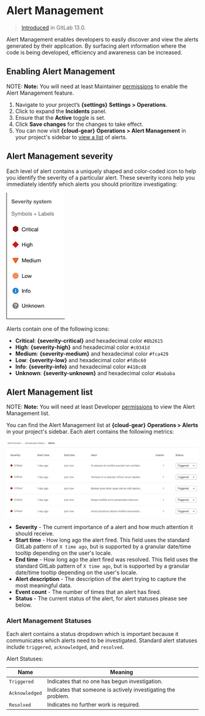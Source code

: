 # Alert Management

> [Introduced](https://gitlab.com/groups/gitlab-org/-/epics/2877) in GitLab 13.0.

Alert Management enables developers to easily discover and view the alerts
generated by their application. By surfacing alert information where the code is
being developed, efficiency and awareness can be increased.

## Enabling Alert Management

NOTE: **Note:**
You will need at least Maintainer [permissions](../../permissions.md) to enable the Alert Management feature.

1. Navigate to your project’s **{settings}** **Settings > Operations**.
1. Click to expand the **Incidents** panel.
1. Ensure that the **Active** toggle is set.
1. Click **Save changes** for the changes to take effect.
1. You can now visit **{cloud-gear}** **Operations > Alert Management** in your project's sidebar to [view a list](#alert-management-list) of alerts.

## Alert Management severity

Each level of alert contains a uniquely shaped and color-coded icon to help
you identify the severity of a particular alert. These severity icons help you
immediately identify which alerts you should prioritize investigating:

![Alert Management Severity System](img/alert_management_severity_v13_0.png)

Alerts contain one of the following icons:

- **Critical**: **{severity-critical}** and hexadecimal color `#8b2615`
- **High**: **{severity-high}** and hexadecimal color `#c0341d`
- **Medium**: **{severity-medium}** and hexadecimal color `#fca429`
- **Low**: **{severity-low}** and hexadecimal color `#fdbc60`
- **Info**: **{severity-info}** and hexadecimal color `#418cd8`
- **Unknown**: **{severity-unknown}** and hexadecimal color `#bababa`

## Alert Management list

NOTE: **Note:**
You will need at least Developer [permissions](../../permissions.md) to view the Alert Management list.

You can find the Alert Management list at **{cloud-gear}** **Operations > Alerts** in your project's sidebar.
Each alert contains the following metrics:

![Alert Management List](img/alert_management_1_v13_0.png)

- **Severity** - The current importance of a alert and how much attention it should receive.
- **Start time** - How long ago the alert fired. This field uses the standard GitLab pattern of `X time ago`, but is supported by a granular date/time tooltip depending on the user's locale.
- **End time** - How long ago the alert fired was resolved. This field uses the standard GitLab pattern of `X time ago`, but is supported by a granular date/time tooltip depending on the user's locale.
- **Alert description** - The description of the alert trying to capture the most meaningful data.
- **Event count** - The number of times that an alert has fired.
- **Status** - The current status of the alert, for alert statuses please see below.

### Alert Management Statuses

Each alert contains a status dropdown which is important because it communicates which alerts need to be investigated. Standard alert statuses include `triggered`, `acknowledged`, and `resolved`.

Alert Statuses:

| Name           | Meaning                                                       |
| -------------- | ------------------------------------------------------------- |
| `Triggered`    | Indicates that no one has begun investigation.                |
| `Acknowledged` | Indicates that someone is actively investigating the problem. |
| `Resolved`     | Indicates no further work is required.                        |
